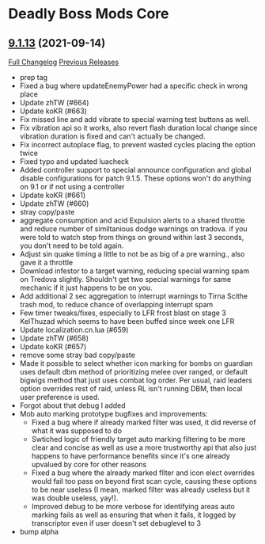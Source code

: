 # Deadly Boss Mods Core

## [9.1.13](https://github.com/DeadlyBossMods/DeadlyBossMods/tree/9.1.13) (2021-09-14)
[Full Changelog](https://github.com/DeadlyBossMods/DeadlyBossMods/compare/9.1.12...9.1.13) [Previous Releases](https://github.com/DeadlyBossMods/DeadlyBossMods/releases)

- prep tag  
- Fixed a bug where updateEnemyPower had a specific check in wrong place  
- Update zhTW (#664)  
- Update koKR (#663)  
- Fix missed line and add vibrate to special warning test buttons as well.  
- Fix vibration api so it works, also revert flash duration local change since vibration duration is fixed and can't actually be changed.  
- Fix incorrect autoplace flag, to prevent wasted cycles placing the option twice  
- Fixed typo and updated luacheck  
- Added controller support to special announce configuration and global disable configurations for patch 9.1.5. These options won't do anything on 9.1 or if not using a controller  
- Update koKR (#661)  
- Update zhTW (#660)  
- stray copy/paste  
- aggregate consumption and acid Expulsion alerts to a shared throttle and reduce number of similtanious dodge warnings on tradova. if you were told to watch step from things on ground within last 3 seconds, you don't need to be told again.  
- Adjust sin quake timing a little to not be as big of a pre warning., also gave it a throttle  
- Download infestor to a target warning, reducing special warning spam on Tredova slightly. Shouldn't get two special warnings for same mechanic if it just happens to be on you.  
- Add additional 2 sec aggregation to interrupt warnings to Tirna Scithe trash mod, to reduce chance of overlapping interrupt spam  
- Few timer tweaks/fixes, especially to LFR frost blast on stage 3 KelThuzad which seems to have been buffed since week one LFR  
- Update localization.cn.lua (#659)  
- Update zhTW (#658)  
- Update koKR (#657)  
- remove some stray bad copy/paste  
- Made it possible to select whether icon marking for bombs on guardian uses default dbm method of prioritizing melee over ranged, or default bigwigs method that just uses combat log order. Per usual, raid leaders option overrides rest of raid, unless RL isn't running DBM, then local user preference is used.  
- Forgot about that debug I added  
- Mob auto marking prototype bugfixes and improvements:  
     - Fixed a bug where if already marked filter was used, it did reverse of what it was supposed to do  
     - Swtiched logic of friendly target auto marking filtering to be more clear and concise as well as use a more trustworthy api that also just happens to have performance benefits since it's one already upvalued by core for other reasons  
     - Fixed a bug where the already marked fllter and icon elect overrides would fail too pass on beyond first scan cycle, causing these options to be near useless (I mean, marked filter was already useless but it was double useless, yay!).  
     - Improved debug to be more verbose for identifying areas auto marking fails as well as ensuring that when it fails, it logged by transcriptor even if user doesn't set debuglevel to 3  
- bump alpha  
